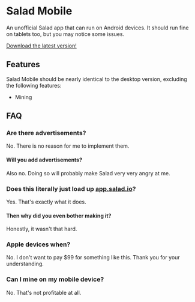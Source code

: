 # Salad Mobile
An unofficial Salad app that can run on Android devices.
It should run fine on tablets too, but you may notice some issues.

[Download the latest version!](https://github.com/VukkyLtd/salad-mobile/releases/latest)

## Features
Salad Mobile should be nearly identical to the desktop version, excluding the following features:
* Mining

## FAQ

### Are there advertisements?
No. There is no reason for me to implement them.

#### Will you add advertisements?
Also no. Doing so will probably make Salad very very angry at me.

### Does this literally just load up [app.salad.io](https://app.salad.io)?
Yes. That's exactly what it does.

#### Then why did you even bother making it?
Honestly, it wasn't that hard.

### Apple devices when?
No. I don't want to pay $99 for something like this. Thank you for your understanding.

### Can I mine on my mobile device?
No. That's not profitable at all.

